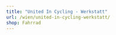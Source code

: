 ```yaml
---
title: "United In Cycling - Werkstatt"
url: /wien/united-in-cycling-werkstatt/
shop: Fahrrad
---
```

